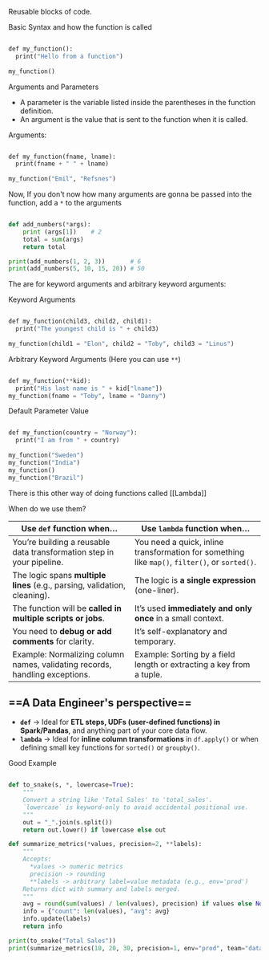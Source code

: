 Reusable blocks of code.

Basic Syntax and how the function is called
```python

def my_function():  
  print("Hello from a function")  
  
my_function()

```

Arguments and Parameters
- A parameter is the variable listed inside the parentheses in the function definition.
- An argument is the value that is sent to the function when it is called.

Arguments:
```python

def my_function(fname, lname):  
  print(fname + " " + lname)  
  
my_function("Emil", "Refsnes")

```

Now, If you don't now how many arguments are gonna be passed into the function, add a `*` to the arguments

```python

def add_numbers(*args):
	print (args[1])    # 2
    total = sum(args)
    return total

print(add_numbers(1, 2, 3))       # 6
print(add_numbers(5, 10, 15, 20)) # 50

```

The are for keyword arguments and arbitrary keyword arguments:

Keyword Arguments
```python

def my_function(child3, child2, child1):  
  print("The youngest child is " + child3)  
  
my_function(child1 = "Elon", child2 = "Toby", child3 = "Linus")

```

Arbitrary Keyword Arguments (Here you can use `**`)
```python

def my_function(**kid):  
  print("His last name is " + kid["lname"])  
my_function(fname = "Toby", lname = "Danny")

```

Default Parameter Value
```python

def my_function(country = "Norway"):  
  print("I am from " + country)  
  
my_function("Sweden")  
my_function("India")  
my_function()  
my_function("Brazil")

```


There is this other way of doing functions called [[Lambda]]

When do we use them?

|Use **`def` function** when…|Use **`lambda` function** when…|
|---|---|
|You’re building a reusable data transformation step in your pipeline.|You need a quick, inline transformation for something like `map()`, `filter()`, or `sorted()`.|
|The logic spans **multiple lines** (e.g., parsing, validation, cleaning).|The logic is **a single expression** (one-liner).|
|The function will be **called in multiple scripts or jobs**.|It’s used **immediately and only once** in a small context.|
|You need to **debug or add comments** for clarity.|It’s self-explanatory and temporary.|
|Example: Normalizing column names, validating records, handling exceptions.|Example: Sorting by a field length or extracting a key from a tuple.|

## ==A Data Engineer's perspective==
- **`def`** → Ideal for **ETL steps, UDFs (user-defined functions) in Spark/Pandas**, and anything part of your core data flow.
- **`lambda`** → Ideal for **inline column transformations** in `df.apply()` or when defining small key functions for `sorted()` or `groupby()`.

Good Example
```python

def to_snake(s, *, lowercase=True):
    """
    Convert a string like 'Total Sales' to 'total_sales'.
    `lowercase` is keyword-only to avoid accidental positional use.
    """
    out = "_".join(s.split())
    return out.lower() if lowercase else out

def summarize_metrics(*values, precision=2, **labels):
    """
    Accepts:
      *values -> numeric metrics
      precision -> rounding
      **labels -> arbitrary label=value metadata (e.g., env='prod')
    Returns dict with summary and labels merged.
    """
    avg = round(sum(values) / len(values), precision) if values else None
    info = {"count": len(values), "avg": avg} 
    info.update(labels)
    return info

print(to_snake("Total Sales"))
print(summarize_metrics(10, 20, 30, precision=1, env="prod", team="data"))

```